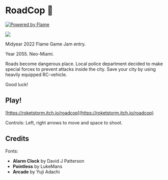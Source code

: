 # RoadCop 🚓

[![Powered by Flame](https://img.shields.io/badge/Powered%20by-%F0%9F%94%A5-orange.svg)](https://flame-engine.org)

![](https://github.com/roketstorm/roadcop/blob/master/preview.gif)

Midyear 2022 Flame Game Jam entry.

Year 2055. Neo-Miami.

Roads become dangerous place. Local police department decided to make special forces to prevent attacks inside the city.  Save your city by using heavily equipped RC-vehicle.

Good luck!

## Play!

[https://roketstorm.itch.io/roadcop](https://roketstorm.itch.io/roadcop)


Controls: Left, right arrows to move and space to shoot.

## Credits

Fonts: 
- **Alarm Clock** by David J Patterson
- **Pointless** by LukeMans
- **Arcade** by Yuji Adachi 


